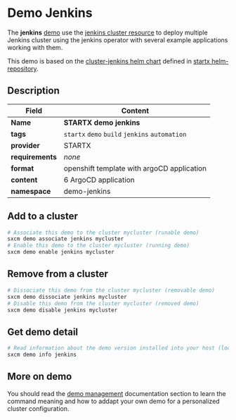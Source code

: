 # Demo Jenkins

The **jenkins** [demo](../../5-demos) use the [jenkins cluster resource](../../resources/jenkins) to deploy multiple Jenkins cluster using the jenkins operator with several example applications working with them.

This demo is based on the [cluster-jenkins helm chart](https://helm-repository.readthedocs.io/en/latest/charts/cluster-jenkins) defined in [startx helm-repository](https://helm-repository.readthedocs.io).

## Description

| Field            | Content                                         |
| ---------------- | ----------------------------------------------- |
| **Name**         | **STARTX demo jenkins**                         |
| **tags**         | `startx` `demo` `build` `jenkins`  `automation` |
| **provider**     | STARTX                                          |
| **requirements** | _none_                                          |
| **format**       | openshift template with argoCD application      |
| **content**      | 6 ArgoCD application                            |
| **namespace**    | demo-jenkins                                    |

## Add to a cluster

```bash
# Associate this demo to the cluster mycluster (runable demo)
sxcm demo associate jenkins mycluster
# Enable this demo to the cluster mycluster (running demo)
sxcm demo enable jenkins mycluster
```

## Remove from a cluster

```bash
# Dissociate this demo from the cluster mycluster (removable demo)
sxcm demo dissociate jenkins mycluster
# Disable this demo from the cluster mycluster (removed demo)
sxcm demo disable jenkins mycluster
```

## Get demo detail

```bash
# Read information about the demo version installed into your host (local)
sxcm demo info jenkins
```

## More on demo

You should read the [demo management](../../5-demos) documentation section to learn the command
meaning and how to addapt your own demo for a personalized cluster configuration.
